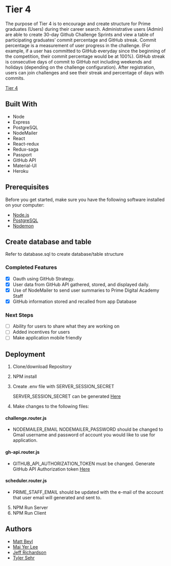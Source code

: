 # Tier 4

The purpose of Tier 4 is to encourage and create structure for Prime graduates (Users) during their career search. Administrative users (Admin) are able to create 30-day Github Challenge Sprints and view a table of participating graduates’ commit percentage and GitHub streak. Commit percentage is a measurement of user progress in the challenge. (For example, if a user has committed to GitHub everyday since the beginning of the competition, their commit percentage would be at 100%). GitHub streak is consecutive days of commit to GitHub not including weekends and holidays (depending on the challenge configuration). After registration, users can join challenges and see their streak and percentage of days with commits.

[Tier 4](http://tier4.herokuapp.com/#/home)

## Built With

- Node                  
- Express               
- PostgreSQL
- NodeMailer            
- React                 
- React-redux
- Redux-saga            
- Passport              
- GitHub API
- Material-UI           
- Heroku

## Prerequisites

   Before you get started, make sure you have the following software installed on your computer:

- [Node.js](https://nodejs.org/en/)
- [PostgreSQL](https://www.postgresql.org/)
- [Nodemon](https://nodemon.io/)

## Create database and table

   Refer to database.sql to create database/table structure

### Completed Features

- [x] Oauth using GitHub Strategy.
- [x] User data from GitHub API gathered, stored, and displayed daily.
- [x] Use of NodeMailer to send user summaries to Prime Digital Academy Staff
- [x] GitHub information stored and recalled from app Database

### Next Steps

- [ ] Ability for users to share what they are working on
- [ ] Added incentives for users
- [ ] Make application mobile friendly

## Deployment

1. Clone/download Repository
2. NPM install
3. Create .env file with SERVER_SESSION_SECRET
    
   SERVER_SESSION_SECRET can be generated [Here](https://passwordsgenerator.net/)
4. Make changes to the following files:
#### challenge.router.js
* NODEMAILER_EMAIL NODEMAILER_PASSWORD should be changed to Gmail username and password of account you would like to use for application.
#### gh-api.router.js
* GITHUB_API_AUTHORIZATION_TOKEN must be changed. Generate GitHub API Authorization token [Here](https://github.com/settings/tokens)
#### scheduler.router.js
* PRIME_STAFF_EMAIL should be updated with the e-mail of the account that user email will generated and sent to.
5. NPM Run Server
6. NPM Run Client

## Authors

- [Matt Beyl](https://github.com/matthewbeyl)
- [Mai Yer Lee](https://github.com/Roboronnie)
- [Jeff Richardson](https://github.com/jjrich13)
- [Tyler Sehr](https://github.com/ReverendEd)
